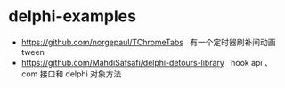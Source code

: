 # delphi-examples


- https://github.com/norgepaul/TChromeTabs   有一个定时器刷补间动画tween
- https://github.com/MahdiSafsafi/delphi-detours-library   hook api 、 com 接口和 delphi 对象方法

